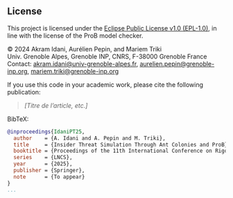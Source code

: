 ## License

This project is licensed under the [Eclipse Public License v1.0 (EPL-1.0)](https://www.eclipse.org/legal/epl-v10.html), in line with the license of the ProB model checker.

© 2024 Akram Idani, Aurélien Pepin, and Mariem Triki  
Univ. Grenoble Alpes, Grenoble INP, CNRS, F-38000 Grenoble France  
Contact: akram.idani@univ-grenoble-alpes.fr, aurelien.pepin@grenoble-inp.org, mariem.triki@grenoble-inp.org

If you use this code in your academic work, please cite the following publication:

> _[Titre de l’article, etc.]_

BibTeX:
```bibtex
@inproceedings{IdaniPT25,
  author    = {A. Idani and A. Pepin and M. Triki},
  title     = {Insider Threat Simulation Through Ant Colonies and ProB},
  booktitle = {Proceedings of the 11th International Conference on Rigorous State-Based Methods (ABZ 2025)},
  series    = {LNCS},
  year      = {2025},
  publisher = {Springer},
  note      = {To appear}
}
...
